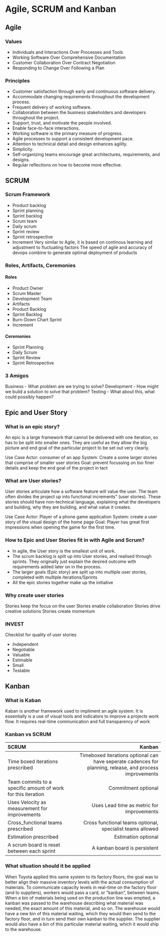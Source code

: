# Agile, SCRUM and Kanban
## Agile
### Values
- Individuals and Interactions Over Processes and Tools
- Working Software Over Comprehensive Documentation
- Customer Collaboration Over Contract Negotiation
- Responding to Change Over Following a Plan
### Principles
- Customer satisfaction through early and continuous software delivery.
- Accommodate changing requirements throughout the development process.
- Frequent delivery of working software.
- Collaboration between the business stakeholders and developers throughout the project.
- Support, trust, and motivate the people involved.
- Enable face-to-face interactions.
- Working software is the primary measure of progress.
- Agile processes to support a consistent development pace.
- Attention to technical detail and design enhances agility.
- Simplicity.
- Self-organizing teams encourage great architectures, requirements, and designs.
- Regular reflections on how to become more effective.

## SCRUM
### Scrum Framework
- Product backlog
- Sprint planning
- Sprint backlog
- Scrum team
- Daily scrum
- Sprint review
- Sprint retrospective
- Increment
Very similar to Agile, it is based on continous learning and adjustment to fluctuating factors
The speed of agile and accuracy of devops combine to generate optimal deployment of products

### Roles, Artifacts, Ceremonies
#### Roles
- Product Owner
- Scrum Master
- Development Team
- Artifacts
- Product Backlog
- Sprint Backlog
- Burn-Down Chart Sprint
- Increment
#### Ceremonies
- Sprint Planning
- Daily Scrum
- Sprint Review
- Sprint Retrospective

### 3 Amigos
Business - What problem are we trying to solve?
Development - How might we build a solution to solve that problem?
Testing - What about this, what could possibly happen?

## Epic and User Story
### What is an epic story?
An epic is a large framework that cannot be delivered with one iteration, so has to be split into smaller ones. They are useful as they allow the big picture and end goal of the particular project to be set out very clearly.

Use Case
Actor: consumer of an app
System: Create a some larger stories that comprise of smaller user stories
Goal: prevent focussing on too finer details and keep the end goal of the project in tact

### What are User stories?
User stories articulate how a software feature will value the user. The team often divides the project up into functional increments" (user stories). These stories should have non-technical language, explaining what the developers and building, why they are building, and what value it creates.

Use Case
Actor: Player of a phone game application
System: create a user story of the visual design of the home page
Goal: Player has great first impressions when opening the game for the first time.

### How to Epic and User Stories fit in with Agile and Scrum?
- In agile, the User story is the smallest unit of work.
- The scrum backlog is split up into User stories, and realised through sprints. They originally just explain the desired outcome with requirements added later on in the process.
- The larger goals (Epic story) are split up into multiple user stories, completed with multiple iterations/Sprints
- All the epic stories together make up the initiative

### Why create user stories
Stories keep the focus on the user Stories enable collaboration Stories drive creative solutions Stories create momentum

### INVEST
Checklist for quality of user stories
- Independent
- Negotiable
- Valuable
- Estimable
- Small
- Testable

## Kanban
### What is Kaban
Kaban is another framework used to impliment an agile system. It is essentially is a use of visual tools and indicators to improve a projects work flow. It requires real-time communication and full transparency of work

### Kanban vs SCRUM
|SCRUM|Kanban|
|:------|-----:|
|Time boxed iterations prescribed|Timeboxed iterations optional can have seperate cadences for planning, release, and process improvements|
|Team commits to a specific amount of work for this iteration|Commitment optional|
|Uses Velocity as measurement for improvements|Uses Lead time as metric for improvements|
|Cross_functional teams prescribed|Cross functional teams optional, specialist teams allowed|
|Estimation prescribed|Estimation optional|
|A scrum board is reset between each sprint|A kanban board is persistent|

### What situation should it be applied
When Toyota applied this same system to its factory floors, the goal was to better align their massive inventory levels with the actual consumption of materials. To communicate capacity levels in real-time on the factory floor (and to suppliers), workers would pass a card, or "kanban", between teams. When a bin of materials being used on the production line was emptied, a kanban was passed to the warehouse describing what material was needed, the exact amount of this material, and so on. The warehouse would have a new bin of this material waiting, which they would then send to the factory floor, and in turn send their own kanban to the supplier. The supplier would also have a bin of this particular material waiting, which it would ship to the warehouse.

